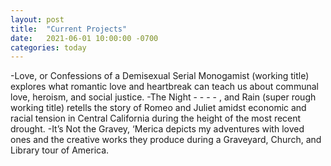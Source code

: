 ```yaml
---
layout: post
title:  "Current Projects"
date:   2021-06-01 10:00:00 -0700
categories: today
---
```


-Love, or Confessions of a Demisexual Serial Monogamist (working title) explores what romantic love and heartbreak can teach us about communal love, heroism, and social justice.
-The Night - - - - , and Rain (super rough working title) retells the story of Romeo and Juliet amidst economic and racial tension in Central California during the height of the most recent drought.
-It’s Not the Gravey, ‘Merica depicts my adventures with loved ones and the creative works they produce during a Graveyard, Church, and Library tour of America.
